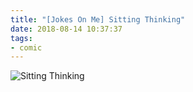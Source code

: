 ```yaml
---
title: "[Jokes On Me] Sitting Thinking"
date: 2018-08-14 10:37:37
tags:
- comic
---
```

![Sitting Thinking](/images/comic/sitting-thinking.png)